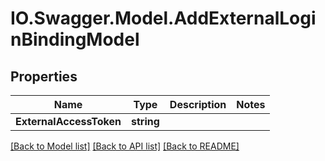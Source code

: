 # IO.Swagger.Model.AddExternalLoginBindingModel
## Properties

Name | Type | Description | Notes
------------ | ------------- | ------------- | -------------
**ExternalAccessToken** | **string** |  | 

[[Back to Model list]](../README.md#documentation-for-models) [[Back to API list]](../README.md#documentation-for-api-endpoints) [[Back to README]](../README.md)

